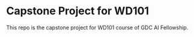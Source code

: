 # Capstone Project for WD101

This repo is the capstone project for WD101 course of GDC AI Fellowship.
